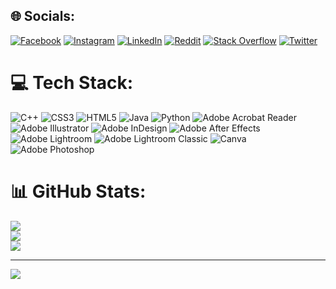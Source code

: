 


## 🌐 Socials:
[![Facebook](https://img.shields.io/badge/Facebook-%231877F2.svg?logo=Facebook&logoColor=white)](https://facebook.com/mdmahirsiam.372) [![Instagram](https://img.shields.io/badge/Instagram-%23E4405F.svg?logo=Instagram&logoColor=white)](https://instagram.com/bhallagtase_na) [![LinkedIn](https://img.shields.io/badge/LinkedIn-%230077B5.svg?logo=linkedin&logoColor=white)](https://linkedin.com/in/mahir-mahmud-siam) [![Reddit](https://img.shields.io/badge/Reddit-%23FF4500.svg?logo=Reddit&logoColor=white)](https://reddit.com/user/kakashiTake) [![Stack Overflow](https://img.shields.io/badge/-Stackoverflow-FE7A16?logo=stack-overflow&logoColor=white)](https://stackoverflow.com/users/21325122) [![Twitter](https://img.shields.io/badge/Twitter-%231DA1F2.svg?logo=Twitter&logoColor=white)](https://twitter.com/@MahirMahmudSiam) 

# 💻 Tech Stack:
![C++](https://img.shields.io/badge/c++-%2300599C.svg?style=plastic&logo=c%2B%2B&logoColor=white) ![CSS3](https://img.shields.io/badge/css3-%231572B6.svg?style=plastic&logo=css3&logoColor=white) ![HTML5](https://img.shields.io/badge/html5-%23E34F26.svg?style=plastic&logo=html5&logoColor=white) ![Java](https://img.shields.io/badge/java-%23ED8B00.svg?style=plastic&logo=openjdk&logoColor=white) ![Python](https://img.shields.io/badge/python-3670A0?style=plastic&logo=python&logoColor=ffdd54) ![Adobe Acrobat Reader](https://img.shields.io/badge/Adobe%20Acrobat%20Reader-EC1C24.svg?style=plastic&logo=Adobe%20Acrobat%20Reader&logoColor=white) ![Adobe Illustrator](https://img.shields.io/badge/adobe%20illustrator-%23FF9A00.svg?style=plastic&logo=adobe%20illustrator&logoColor=white) ![Adobe InDesign](https://img.shields.io/badge/Adobe%20InDesign-49021F?style=plastic&logo=adobeindesign&logoColor=FF3366) ![Adobe After Effects](https://img.shields.io/badge/Adobe%20After%20Effects-9999FF.svg?style=plastic&logo=Adobe%20After%20Effects&logoColor=white) ![Adobe Lightroom](https://img.shields.io/badge/Adobe%20Lightroom-31A8FF.svg?style=plastic&logo=Adobe%20Lightroom&logoColor=white) ![Adobe Lightroom Classic](https://img.shields.io/badge/Adobe%20Lightroom%20Classic-31A8FF.svg?style=plastic&logo=Adobe%20Lightroom%20Classic&logoColor=white) ![Canva](https://img.shields.io/badge/Canva-%2300C4CC.svg?style=plastic&logo=Canva&logoColor=white) ![Adobe Photoshop](https://img.shields.io/badge/adobe%20photoshop-%2331A8FF.svg?style=plastic&logo=adobe%20photoshop&logoColor=white)
# 📊 GitHub Stats:
![](https://github-readme-stats.vercel.app/api?username=MahirMsiam&theme=radical&hide_border=false&include_all_commits=false&count_private=false)<br/>
![](https://github-readme-streak-stats.herokuapp.com/?user=MahirMsiam&theme=radical&hide_border=false)<br/>
![](https://github-readme-stats.vercel.app/api/top-langs/?username=MahirMsiam&theme=radical&hide_border=false&include_all_commits=false&count_private=false&layout=compact)

---
[![](https://visitcount.itsvg.in/api?id=MahirMsiam&icon=3&color=2)](https://visitcount.itsvg.in)

<!-- Proudly created with GPRM ( https://gprm.itsvg.in ) -->
